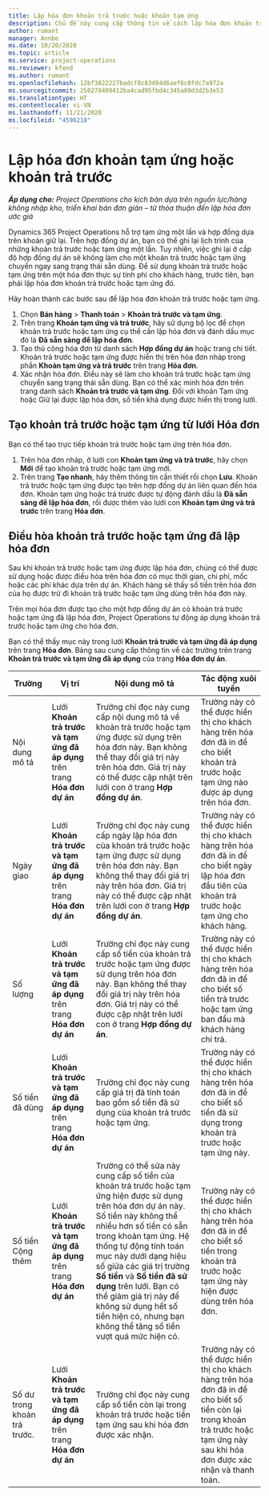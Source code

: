 ```yaml
---
title: Lập hóa đơn khoản trả trước hoặc khoản tạm ứng
description: Chủ đề này cung cấp thông tin về cách lập hóa đơn khoản trả trước hoặc khoản tạm ứng trong Project Operations.
author: rumant
manager: Annbe
ms.date: 10/20/2020
ms.topic: article
ms.service: project-operations
ms.reviewer: kfend
ms.author: rumant
ms.openlocfilehash: 12bf3822227badcf8c83d84d6aef6c0fdc7a972a
ms.sourcegitcommit: 250270409412ba4cad95fbd4c345a80d3d2b3e53
ms.translationtype: HT
ms.contentlocale: vi-VN
ms.lasthandoff: 11/21/2020
ms.locfileid: "4596218"
---
```

# <a name="invoice-a-retainer-or-an-advance"></a>Lập hóa đơn khoản tạm ứng hoặc khoản trả trước

_**Áp dụng cho:** Project Operations cho kịch bản dựa trên nguồn lực/hàng không nhập kho, triển khai bản đơn giản – từ thỏa thuận đến lập hóa đơn ước giá_

Dynamics 365 Project Operations hỗ trợ tạm ứng một lần và hợp đồng dựa trên khoản giữ lại. Trên hợp đồng dự án, bạn có thể ghi lại lịch trình của những khoản trả trước hoặc tạm ứng một lần. Tuy nhiên, việc ghi lại ở cấp độ hợp đồng dự án sẽ không làm cho một khoản trả trước hoặc tạm ứng chuyển ngay sang trạng thái sẵn dùng. Để sử dụng khoản trả trước hoặc tạm ứng trên một hóa đơn thực sự tính phí cho khách hàng, trước tiên, bạn phải lập hóa đơn khoản trả trước hoặc tạm ứng đó.

Hãy hoàn thành các bước sau để lập hóa đơn khoản trả trước hoặc tạm ứng.

1. Chọn **Bán hàng** > **Thanh toán** > **Khoản trả trước và tạm ứng**. 
2. Trên trang **Khoản tạm ứng và trả trước**, hãy sử dụng bộ lọc để chọn khoản trả trước hoặc tạm ứng cụ thể cần lập hóa đơn và đánh dấu mục đó là **Đã sẵn sàng để lập hóa đơn**.
3. Tạo thủ công hóa đơn từ danh sách **Hợp đồng dự án** hoặc trang chi tiết. Khoản trả trước hoặc tạm ứng được hiển thị trên hóa đơn nháp trong phần **Khoản tạm ứng và trả trước** trên trang **Hóa đơn**.
4. Xác nhận hóa đơn. Điều này sẽ làm cho khoản trả trước hoặc tạm ứng chuyển sang trạng thái sẵn dùng. Bạn có thể xác minh hóa đơn trên trang danh sách **Khoản trả trước và tạm ứng**. Đối với khoản Tạm ứng hoặc Giữ lại được lập hóa đơn, số tiền khả dụng được hiển thị trong lưới.

## <a name="create-a-retainer-or-advance-from-the-invoice-grid"></a>Tạo khoản trả trước hoặc tạm ứng từ lưới Hóa đơn

Bạn có thể tạo trực tiếp khoản trả trước hoặc tạm ứng trên hóa đơn.

1. Trên hóa đơn nháp, ở lưới con **Khoản tạm ứng và trả trước**, hãy chọn **Mới** để tạo khoản trả trước hoặc tạm ứng mới. 
2. Trên trang **Tạo nhanh**, hãy thêm thông tin cần thiết rồi chọn **Lưu**. Khoản trả trước hoặc tạm ứng được tạo trên hợp đồng dự án liên quan đến hóa đơn. Khoản tạm ứng hoặc trả trước được tự động đánh dấu là **Đã sẵn sàng để lập hóa đơn**, rồi được thêm vào lưới con **Khoản tạm ứng và trả trước** trên trang **Hóa đơn**.

## <a name="reconcile-an-invoiced-retainer-or-advance"></a>Điều hòa khoản trả trước hoặc tạm ứng đã lập hóa đơn

Sau khi khoản trả trước hoặc tạm ứng được lập hóa đơn, chúng có thể được sử dụng hoặc được điều hòa trên hóa đơn có mục thời gian, chi phí, mốc hoặc các phí khác dựa trên dự án. Khách hàng sẽ thấy số tiền trên hóa đơn của họ được trừ đi khoản trả trước hoặc tạm ứng dùng trên hóa đơn này.

Trên mọi hóa đơn được tạo cho một hợp đồng dự án có khoản trả trước hoặc tạm ứng đã lập hóa đơn, Project Operations tự động áp dụng khoản trả trước hoặc tạm ứng cho hóa đơn.

Bạn có thể thấy mục này trong lưới **Khoản trả trước và tạm ứng đã áp dụng** trên trang **Hóa đơn**. Bảng sau cung cấp thông tin về các trường trên trang **Khoản trả trước và tạm ứng đã áp dụng** của trang **Hóa đơn dự án**.

| Trường | Vị trí | Nội dung mô tả | Tác động xuôi tuyến |
| --- | --- | --- | --- |
| Nội dung mô tả | Lưới **Khoản trả trước và tạm ứng đã áp dụng** trên trang **Hóa đơn dự án** |Trường chỉ đọc này cung cấp nội dung mô tả về khoản trả trước hoặc tạm ứng được sử dụng trên hóa đơn này. Bạn không thể thay đổi giá trị này trên hóa đơn. Giá trị này có thể được cập nhật trên lưới con ở trang **Hợp đồng dự án**. | Trường này có thể được hiển thị cho khách hàng trên hóa đơn đã in để cho biết khoản trả trước hoặc tạm ứng nào được áp dụng trên hóa đơn. |
| Ngày giao | Lưới **Khoản trả trước và tạm ứng đã áp dụng** trên trang **Hóa đơn dự án**  | Trường chỉ đọc này cung cấp ngày lập hóa đơn của khoản trả trước hoặc tạm ứng được sử dụng trên hóa đơn này. Bạn không thể thay đổi giá trị này trên hóa đơn. Giá trị này có thể được cập nhật trên lưới con ở trang **Hợp đồng dự án**. | Trường này có thể được hiển thị cho khách hàng trên hóa đơn đã in để cho biết ngày lập hóa đơn đầu tiên của khoản trả trước hoặc tạm ứng cho khách hàng. |
| Số lượng | Lưới **Khoản trả trước và tạm ứng đã áp dụng** trên trang **Hóa đơn dự án**  | Trường chỉ đọc này cung cấp số tiền của khoản trả trước hoặc tạm ứng được sử dụng trên hóa đơn này. Bạn không thể thay đổi giá trị này trên hóa đơn. Giá trị này có thể được cập nhật trên lưới con ở trang **Hợp đồng dự án**. | Trường này có thể được hiển thị cho khách hàng trên hóa đơn đã in để cho biết số tiền trả trước hoặc tạm ứng ban đầu mà khách hàng chi trả. |
| Số tiền đã dùng | Lưới **Khoản trả trước và tạm ứng đã áp dụng** trên trang **Hóa đơn dự án**  | Trường chỉ đọc này cung cấp giá trị đã tính toán bao gồm số tiền đã sử dụng của khoản trả trước hoặc tạm ứng. | Trường này có thể được hiển thị cho khách hàng trên hóa đơn đã in để cho biết số tiền đã sử dụng trong khoản trả trước hoặc tạm ứng này. |
| Số tiền Cộng thêm | Lưới **Khoản trả trước và tạm ứng đã áp dụng** trên trang **Hóa đơn dự án**  | Trường có thể sửa này cung cấp số tiền của khoản trả trước hoặc tạm ứng hiện được sử dụng trên hóa đơn dự án này. Số tiền này không thể nhiều hơn số tiền có sẵn trong khoản tạm ứng. Hệ thống tự động tính toán mục này dưới dạng hiệu số giữa các giá trị trường **Số tiền** và **Số tiền đã sử dụng** trên lưới. Bạn có thể giảm giá trị này để không sử dụng hết số tiền hiện có, nhưng bạn không thể tăng số tiền vượt quá mức hiện có. | Trường này có thể được hiển thị cho khách hàng trên hóa đơn đã in để cho biết số tiền trong khoản trả trước hoặc tạm ứng này hiện được dùng trên hóa đơn. |
| Số dư trong khoản trả trước. | Lưới **Khoản trả trước và tạm ứng đã áp dụng** trên trang **Hóa đơn dự án**  | Trường chỉ đọc này cung cấp số tiền còn lại trong khoản trả trước hoặc tiền tạm ứng sau khi hóa đơn được xác nhận. | Trường này có thể được hiển thị cho khách hàng trên hóa đơn đã in để cho biết số tiền còn lại trong khoản trả trước hoặc tạm ứng này sau khi hóa đơn được xác nhận và thanh toán. |
